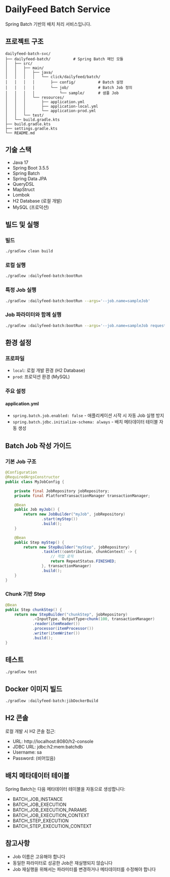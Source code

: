 # DailyFeed Batch Service

Spring Batch 기반의 배치 처리 서비스입니다.

## 프로젝트 구조

```
dailyfeed-batch-svc/
├── dailyfeed-batch/          # Spring Batch 메인 모듈
│   ├── src/
│   │   ├── main/
│   │   │   ├── java/
│   │   │   │   └── click/dailyfeed/batch/
│   │   │   │       ├── config/          # Batch 설정
│   │   │   │       └── job/             # Batch Job 정의
│   │   │   │           └── sample/      # 샘플 Job
│   │   │   └── resources/
│   │   │       ├── application.yml
│   │   │       ├── application-local.yml
│   │   │       └── application-prod.yml
│   │   └── test/
│   └── build.gradle.kts
├── build.gradle.kts
├── settings.gradle.kts
└── README.md
```

## 기술 스택

- Java 17
- Spring Boot 3.5.5
- Spring Batch
- Spring Data JPA
- QueryDSL
- MapStruct
- Lombok
- H2 Database (로컬 개발)
- MySQL (프로덕션)

## 빌드 및 실행

### 빌드
```bash
./gradlew clean build
```

### 로컬 실행
```bash
./gradlew :dailyfeed-batch:bootRun
```

### 특정 Job 실행
```bash
./gradlew :dailyfeed-batch:bootRun --args='--job.name=sampleJob'
```

### Job 파라미터와 함께 실행
```bash
./gradlew :dailyfeed-batch:bootRun --args='--job.name=sampleJob requestDate=2025-10-17'
```

## 환경 설정

### 프로파일
- `local`: 로컬 개발 환경 (H2 Database)
- `prod`: 프로덕션 환경 (MySQL)

### 주요 설정

#### application.yml
- `spring.batch.job.enabled: false` - 애플리케이션 시작 시 자동 Job 실행 방지
- `spring.batch.jdbc.initialize-schema: always` - 배치 메타데이터 테이블 자동 생성

## Batch Job 작성 가이드

### 기본 Job 구조

```java
@Configuration
@RequiredArgsConstructor
public class MyJobConfig {

    private final JobRepository jobRepository;
    private final PlatformTransactionManager transactionManager;

    @Bean
    public Job myJob() {
        return new JobBuilder("myJob", jobRepository)
                .start(myStep())
                .build();
    }

    @Bean
    public Step myStep() {
        return new StepBuilder("myStep", jobRepository)
                .tasklet((contribution, chunkContext) -> {
                    // 작업 로직
                    return RepeatStatus.FINISHED;
                }, transactionManager)
                .build();
    }
}
```

### Chunk 기반 Step

```java
@Bean
public Step chunkStep() {
    return new StepBuilder("chunkStep", jobRepository)
            .<InputType, OutputType>chunk(100, transactionManager)
            .reader(itemReader())
            .processor(itemProcessor())
            .writer(itemWriter())
            .build();
}
```

## 테스트

```bash
./gradlew test
```

## Docker 이미지 빌드

```bash
./gradlew :dailyfeed-batch:jibDockerBuild
```

## H2 콘솔

로컬 개발 시 H2 콘솔 접근:
- URL: http://localhost:8080/h2-console
- JDBC URL: jdbc:h2:mem:batchdb
- Username: sa
- Password: (비어있음)

## 배치 메타데이터 테이블

Spring Batch는 다음 메타데이터 테이블을 자동으로 생성합니다:
- BATCH_JOB_INSTANCE
- BATCH_JOB_EXECUTION
- BATCH_JOB_EXECUTION_PARAMS
- BATCH_JOB_EXECUTION_CONTEXT
- BATCH_STEP_EXECUTION
- BATCH_STEP_EXECUTION_CONTEXT

## 참고사항

- Job 이름은 고유해야 합니다
- 동일한 파라미터로 성공한 Job은 재실행되지 않습니다
- Job 재실행을 위해서는 파라미터를 변경하거나 메타데이터를 수정해야 합니다
